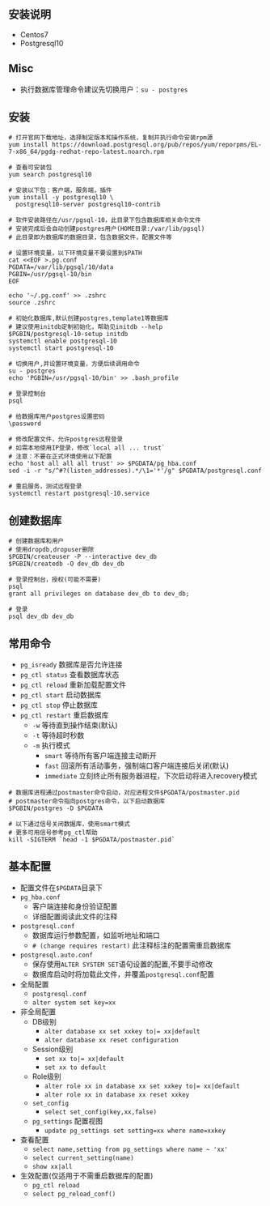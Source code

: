 ## 安装说明
- Centos7
- Postgresql10

## Misc
- 执行数据库管理命令建议先切换用户：`su - postgres`

## 安装
```
# 打开官网下载地址，选择制定版本和操作系统，复制并执行命令安装rpm源
yum install https://download.postgresql.org/pub/repos/yum/reporpms/EL-7-x86_64/pgdg-redhat-repo-latest.noarch.rpm

# 查看可安装包
yum search postgresql10

# 安装以下包：客户端，服务端，插件
yum install -y postgresql10 \
  postgresql10-server postgresql10-contrib

# 软件安装路径在/usr/pgsql-10，此目录下包含数据库相关命令文件
# 安装完成后会自动创建postgres用户(HOME目录:/var/lib/pgsql)
# 此目录即为数据库的数据目录，包含数据文件，配置文件等

# 设置环境变量，以下环境变量不要设置到$PATH
cat <<EOF >.pg.conf
PGDATA=/var/lib/pgsql/10/data
PGBIN=/usr/pgsql-10/bin
EOF

echo '~/.pg.conf' >> .zshrc
source .zshrc

# 初始化数据库,默认创建postgres,template1等数据库
# 建议使用initdb定制初始化，帮助见initdb --help
$PGBIN/postgresql-10-setup initdb
systemctl enable postgresql-10
systemctl start postgresql-10

# 切换用户,并设置环境变量，方便后续调用命令
su - postgres
echo 'PGBIN=/usr/pgsql-10/bin' >> .bash_profile

# 登录控制台
psql

# 给数据库用户postgres设置密码
\password

# 修改配置文件，允许postgres远程登录
# 如需本地使用IP登录，修改`local all ... trust`
# 注意：不要在正式环境使用以下配置
echo 'host all all all trust' >> $PGDATA/pg_hba.conf
sed -i -r "s/^#?(listen_addresses).*/\1='*'/g" $PGDATA/postgresql.conf

# 重启服务，测试远程登录
systemctl restart postgresql-10.service
```

## 创建数据库
```
# 创建数据库和用户
# 使用dropdb,dropuser删除
$PGBIN/createuser -P --interactive dev_db
$PGBIN/createdb -O dev_db dev_db

# 登录控制台，授权(可能不需要)
psql
grant all privileges on database dev_db to dev_db;

# 登录
psql dev_db dev_db
```

## 常用命令
- `pg_isready`     数据库是否允许连接
- `pg_ctl status`  查看数据库状态
- `pg_ctl reload`  重新加载配置文件
- `pg_ctl start`   启动数据库
- `pg_ctl stop`    停止数据库
- `pg_ctl restart` 重启数据库
    - `-w` 等待直到操作结束(默认)
    - `-t` 等待超时秒数
    - `-m` 执行模式
        - `smart`      等待所有客户端连接主动断开
        - `fast`       回滚所有活动事务，强制端口客户端连接后关闭(默认)
        - `immediate`  立刻终止所有服务器进程，下次启动将进入recovery模式
```
# 数据库进程通过postmaster命令启动，对应进程文件$PGDATA/postmaster.pid
# postmaster命令指向postgres命令，以下启动数据库
$PGBIN/postgres -D $PGDATA

# 以下通过信号关闭数据库，使用smart模式
# 更多可用信号参考pg_ctl帮助
kill -SIGTERM `head -1 $PGDATA/postmaster.pid`
```

## 基本配置
- 配置文件在`$PGDATA`目录下
- `pg_hba.conf`
    - 客户端连接和身份验证配置
    - 详细配置阅读此文件的注释
- `postgresql.conf`
    - 数据库运行参数配置，如监听地址和端口 
    - `# (change requires restart)` 此注释标注的配置需重启数据库
- `postgresql.auto.conf`
    - 保存使用`ALTER SYSTEM SET`语句设置的配置,不要手动修改
    - 数据库启动时将加载此文件，并覆盖`postgresql.conf`配置
- 全局配置
    - `postgresql.conf`
    - `alter system set key=xx`
- 非全局配置
    - DB级别
        - `alter database xx set xxkey to|= xx|default`
        - `alter database xx reset configuration`
    - Session级别
        - `set xx to|= xx|default`
        - `set xx to default`
    - Role级别
        - `alter role xx in database xx set xxkey to|= xx|default`
        - `alter role xx in database xx reset xxkey`
    - `set_config`
        - `select set_config(key,xx,false)` 
    - `pg_settings` 配置视图
        - `update pg_settings set setting=xx where name=xxkey` 
- 查看配置
    - `select name,setting from pg_settings where name ~ 'xx'`
    - `select current_setting(name)`
    - `show xx|all`
- 生效配置(仅适用于不需重启数据库的配置)
    - `pg_ctl reload`
    - `select pg_reload_conf()`